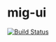 # mig-ui
[![Build Status](https://travis-ci.org/fusor/mig-ui.svg?branch=master)](https://travis-ci.org/fusor/mig-ui)

